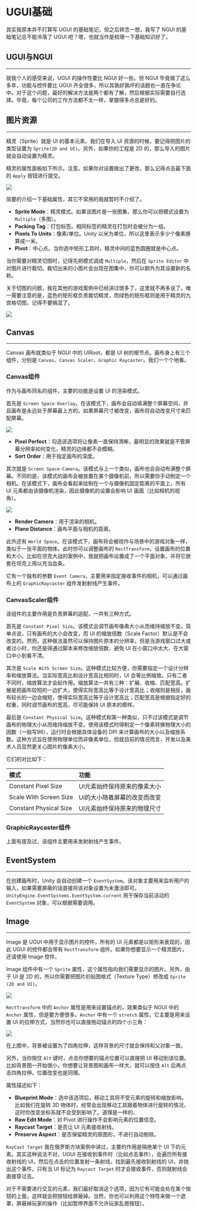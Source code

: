 # UGUI基础

其实我原本并不打算写 UGUI 的基础笔记，但之后转念一想，我写了 NGUI 的基础笔记总不能冷落了 UGUI 吧？嗯，也就当作是梳理一下基础知识好了。

## UGUI与NGUI

---

就我个人的感受来说，UGUI 的操作性要比 NGUI 好一些。但 NGUI 毕竟做了这么多年，功能与控件要比 UGUI 齐全很多，所以其孰好孰坏的话题也一直在争论中。对于这个问题，最好的解决方法是两个都有了解，然后根据实际需要自行选择。毕竟，每个公司的工作方法都不太一样，掌握得多点总是好的。

## 图片资源

---

精灵（Sprite）就是 UI 的基本元素。我们在导入 UI 资源的时候，要记得把图片的类型设置为 `Sprite(2D and UI)`。另外，如果你的工程是 2D 的，那么导入的图片就会自动设置为精灵。

精灵的属性面板如下所示。注意，如果你对设置做出了更改，那么记得点击最下面的 `Apply` 按钮进行提交。

![](http://cdn.fantasticmiao.cn/image/post/U3D/UGUI%E5%9F%BA%E7%A1%80/01.png)

简要的介绍一下基础属性，其它不常用的我就暂时不介绍了。

* **Sprite Mode**：精灵模式。如果该图片是一张图集，那么你可以把模式设置为 `Multiple`（多图）。
* **Packing Tag**：打包标签。相同标签的精灵在打包时会被分为一组。
* **Pixels To Units**：像素/单位。Unity 以米为单位，所以这里表示多少个像素换算成一米。
* **Pivot**：中心点。当你选中矩形工具时，精灵中间的蓝色圆圈就是中心点。

当你需要对精灵切图时，记得先把模式调成 `Multiple`，然后在 `Sprite Editor` 中对图片进行裁切。裁切出来的小图片会出现在图集中，你可以额外为其设置新的名称。

关于切图的问题，我在其他的游戏案例中已经讲过很多了，这里就不再多说了。唯一需要注意的是，蓝色的矩形框负责裁切精灵，而绿色的矩形框则是用于精灵的九宫格切图，记得不要搞混了。

![](http://cdn.fantasticmiao.cn/image/post/U3D/MVC%E5%BC%80%E5%8F%91%E4%BF%84%E7%BD%97%E6%96%AF%E6%96%B9%E5%9D%97/06.png)

## Canvas

---

Canvas 画布就类似于 NGUI 中的 UIRoot，都是 UI 树的根节点。画布身上有三个组件，分别是 `Canvas`、`Canvas Scaler`、`Graphic Raycaster`。我们一个个地看。

### Canvas组件

作为与画布同名的组件，主要的功能是设置 UI 的渲染模式。

首先是 `Screen Space-Overlay`。在该模式下，画布会自动填满整个屏幕空间，并且画布是永远处于屏幕最上方的。如果屏幕尺寸被改变，画布将自动改变尺寸来匹配屏幕。

![](http://cdn.fantasticmiao.cn/image/post/U3D/UGUI%E5%9F%BA%E7%A1%80/02.png)

* **Pixel Perfect**：勾选该选项将让像素一直保持清晰，最明显的效果就是不管屏幕分辨率如何变化，精灵的边缘都不会模糊。
* **Sort Order**：用于指定画布的深度。

其次就是 `Screen Space-Camera`。该模式与上一个类似，画布也会自动布满整个屏幕。不同的是，该模式的画布会被放置在某个摄像机前，所以需要你手动制定一个相机。在该模式下，画布会看起来绘制在一个与摄像机固定距离的平面上，所有 UI 元素都由该摄像机渲染，因此摄像机的设置会影响 UI 画面（比如相机的视角）。

![](http://cdn.fantasticmiao.cn/image/post/U3D/UGUI%E5%9F%BA%E7%A1%80/03.png)

* **Render Camera**：用于渲染的相机。
* **Plane Distance**：画布平面与相机的距离。

此外还有 `World Space`。在该模式下，画布将会被视作与场景中的游戏对象一样，类似于一张平面的物体。此时你可以调整画布的 `RectTransform`，设置画布的位置和大小。比如在坦克大战的案例中，我就把画布设置成了一个平面对象，并将它嵌套在坦克上用以充当血条。

它有一个独有的参数 `Event Camera`，主要用来指定接收事件的相机，可以通过画布上的 `GraphicRaycaster` 组件发射射线产生事件。

### CanvasScaler组件

该组件的主要作用是负责屏幕的适配，一共有三种方式。

首先是 `Constant Pixel Size`。该模式会调节画布像素大小从而维持缩放不变。简单点说，只有画布的大小会改变，而 UI 的缩放倍数（Scale Factor）默认是不会改变的。然而，这种做法虽然可以保持图片原本的分辨率，但是当游戏窗口过大或者过小时，你还是得通过脚本来修改缩放倍数，避免 UI 在小窗口中太大、在大窗口中小到看不清。

其次是 `Scale With Screen Size`。这种模式比较方便，你需要指定一个设计分辨率和缩放算法。当实际宽高比和设计宽高比相同时，UI 会等比例缩放。只有二者不同时，缩放算法才会起作用。缩放算法一共有三种：扩展、收缩、匹配宽高。扩展是把画布较短的一边扩大，使得实际宽高比等于设计宽高比；收缩则是相反，画布较长的一边会缩短，使得实际宽高比等于设计宽高比；匹配宽高是根据指定好的权重，同时调节画布的宽高，尽可能保持 UI 原本的模样。

最后是 `Constant Physical Size`。这种模式和第一种类似，只不过该模式是调节画布的物理大小从而维持缩放不变。使用该模式时得制定一个像素转换物理大小的因数（一般写96），运行时会根据具体设备的 DPI 来计算画布的大小以及缩放系数。这种方式旨在使用物理单位而非像素单位，但就目前的情况而言，开发以及美术人员显然更关心图片的像素大小。

它们的对比如下：

| 模式 | 功能 |
| :--- | :--- |
| Constant Pixel Size | UI元素始终保持原来的像素大小 |
| Scale With Screen Size | UI的大小随着屏幕的改变而改变 |
| Constant Physical Size | UI元素始终保持原来的物理尺寸 |

### GraphicRaycaster组件

上面有提及过，该组件主要用来发射射线产生事件。

## EventSystem

---

在创建画布时，Unity 会自动创建一个 `EventSystem`。该对象主要用来监听用户的输入，如果需要屏蔽的话直接将该对象设置为未激活即可。`UnityEngine.EventSystems.EventSystem.current` 用于保存当前活动的 `EventSystem` 对象，可以根据需要调用。

## Image

---

Image 是 UGUI 中用于显示图片的控件，所有的 UI 元素都是以矩形来表现的，因此 UGUI 的控件都会带有 `RectTransform` 组件。如果你想要显示一个精灵图片，还请使用 Image 控件。

Image 组件中有一个 `Sprite` 属性，这个属性指向我们需要显示的图片。另外，由于 UI 是 2D 的，所以你需要把图片的贴图格式（Texture Type）修改成 `Sprite (2D and UI)`。

![](http://cdn.fantasticmiao.cn/image/post/U3D/UGUI%E5%9F%BA%E7%A1%80/04.png)

`RectTransform` 中的 `Anchor` 属性是用来设置锚点的，效果类似于 NGUI 中的 `Anchor` 属性，但是要方便很多。`Anchor` 中有一个 `stretch` 属性，它主要是用来设置 UI 的拉伸方式，当然你也可以直接拖动锚点的四个小三角：

![](http://cdn.fantasticmiao.cn/image/post/U3D/UGUI%E5%9F%BA%E7%A1%80/05.png)

在上图中，背景被设置为了四角拉伸，这样背景的尺寸就会保持和父对象一致。

另外，当你按住 `Alt` 键时，点击你想要的锚点位置可以直接把 UI 移动到该位置。比如背景图一开始很小，你想要让背景图和画布一样大，就可以按住 `Alt` 后再点击四角拉伸。位置改变也是同理。

属性描述如下：

* **Blueprint Mode**：选中该选项后，移动工具将不受元素的旋转和缩放影响。比如我们在旋转 3D 物体时，经常会出现移动工具跟着物体进行旋转的情况，这时你改变坐标系就不会受到影响了。道理是一样的。
* **Raw Edit Mode**：对 Pivot 进行操作不会影响元素的位置信息。
* **Raycast Target**：是否让 UI 元素接收射线。
* **Preserve Aspect**：是否保留精灵的原图形，不进行自动剔除。

`RayCast Target` 我在俄罗斯方块案例中讲过，主要的作用是隔绝某个 UI 下的元素。其实这种说法不对，UGUI 在接收到事件时（比如点击事件），会遍历所有接收射线的 UI，然后在点击的位置发射一条射线，找到最先接收到射线的 UI，并抛出这个事件。只有当 UI 标记为 `Raycast Target` 时才会接收事件，否则就射线会直接穿过去。

对于不需要进行交互的元素，我们最好取消这个选项，因为它有可能会处在某个按钮的上面，这样就会把按钮给屏蔽掉。当然，你也可以利用这个特性来做一个遮罩，屏蔽掉玩家的操作（比如暂停界面不允许玩家乱摁按钮）。